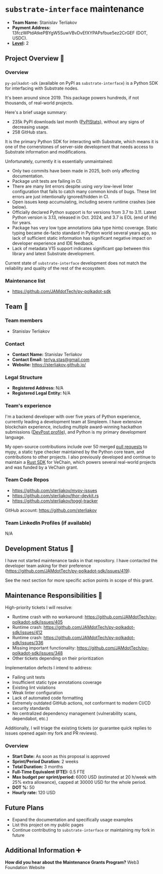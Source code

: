 # `substrate-interface` maintenance

- **Team Name:** Stanislav Terliakov
- **Payment Address:** 13fczWPtdAtkePBYgW5SuwVBvDvEfXYPAPsfbue5ez2CrGEF (DOT, USDC).
- **[Level](https://github.com/w3f/Grants-Program/tree/master#level_slider-levels):** 2

## Project Overview :page_facing_up:

### Overview

`py-polkadot-sdk` (available on PyPI as `substrate-interface`) is a Python SDK for interfacing with Substrate nodes.

It's been around since 2019. This package powers hundreds, if not thousands, of real-world projects. 

Here's a brief usage summary:

- 235k PyPI downloads last month ([PyPIStats](https://pypistats.org/packages/substrate-interface)), without any signs
  of decreasing usage.
- 258 GitHub stars.

It is the primary Python SDK for interacting with Substrate, which means it is one of the cornerstones
of server-side development that needs access to Substrate information and modifications.

Unfortunately, currently it is essentially unmaintained:

- Only two commits have been made in 2025, both only affecting documentation.
- Package unit tests are failing in CI.
- There are many lint errors despite using *very* low-level linter configuration that fails to catch many common
  kinds of bugs. These lint errors are just intentionally ignored/hidden in CI.
- Open issues keep accumulating, including severe runtime crashes (see below).
- Officially declared Python support is for versions from 3.7 to 3.11. Latest Python version is 3.13,
  released in Oct. 2024, and 3.7 is EOL (end of life) for years.
- Package has very low type annotations (aka type hints) coverage. Static typing became de-facto standard in Python
  world several years ago, so lack of sufficient static information has significant negative impact on developer
  experience and IDE feedback.
- Lack of metadata V15 support indicates significant gap between this library and latest Substrate development.

Current state of `substrate-interface` development does not match the reliability and quality of the rest of the
ecosystem.

### Maintenance list

- https://github.com/JAMdotTech/py-polkadot-sdk

## Team :busts_in_silhouette:

### Team members

- Stanislav Terliakov

### Contact

- **Contact Name:** Stanislav Terliakov
- **Contact Email:** terlya.stas@gmail.com
- **Website:** https://sterliakov.github.io/

### Legal Structure

- **Registered Address:** N/A
- **Registered Legal Entity:** N/A

### Team's experience

I'm a backend developer with over five years of Python experience, currently leading a development team at Simpleem.
I have extensive blockchain experience, including multiple award-winning hackathon submissions
([DevPost profile](https://devpost.com/sterliakov)), and Python is my primary development language.

My open-source contributions include over 50 merged [pull requests](https://github.com/python/mypy/pulls/sterliakov)
to mypy, a static type checker maintained by the Python core team, and contributions to other projects.
I also previously developed and continue to maintain a [Rust SDK](https://github.com/sterliakov/thor-devkit.rs)
for VeChain, which powers several real-world projects and was funded by a VeChain grant.

### Team Code Repos

- https://github.com/sterliakov/mypy-issues
- https://github.com/sterliakov/thor-devkit.rs
- https://github.com/sterliakov/toggl-tracker

GitHub account: https://github.com/sterliakov

### Team LinkedIn Profiles (if available)

N/A

## Development Status :open_book:

I have not started maintenance tasks in that repository. I have contacted the developer team asking for their
preference (https://github.com/JAMdotTech/py-polkadot-sdk/issues/419).

See the next section for more specific action points in scope of this grant.

## Maintenance Responsibilities :nut_and_bolt:

High-priority tickets I will resolve:

- Runtime crash with no workaround: https://github.com/JAMdotTech/py-polkadot-sdk/issues/405
- Runtime crash: https://github.com/JAMdotTech/py-polkadot-sdk/issues/412
- Runtime crash: https://github.com/JAMdotTech/py-polkadot-sdk/issues/336
- Missing important functionality: https://github.com/JAMdotTech/py-polkadot-sdk/issues/348
- Other tickets depending on their prioritization

Implementation defects I intend to address:

- Failing unit tests
- Insufficient static type annotations coverage
- Existing lint violations
- Weak linter configuration
- Lack of automated code formatting
- Extremely outdated GitHub actions, not conformant to modern CI/CD security standards
- No centralized dependency management (vulnerability scans, dependabot, etc.)

Additionally, I will triage the existing tickets (or guarantee quick replies to issues opened again my fork
and PR reviews). 

### Overview

- **Start Date:** As soon as this proposal is approved
- **Sprint/Period Duration:** 2 weeks
- **Total Duration:** 3 months
- **Full-Time Equivalent (FTE):** 0.5 FTE
- **Max budget per sprint/period:** 6000 USD (estimated at 20 h/week with 25% extra allowance), 
  capped at 30000 USD for the whole period.
- **DOT %:** 50
- **Hourly rate:** 120 USD

## Future Plans

- Expand the documentation and specifically usage examples
- List this project on my public pages
- Continue contributing to `substrate-interface` or maintaining my fork in future

## Additional Information :heavy_plus_sign:

**How did you hear about the Maintenance Grants Program?** Web3 Foundation Website
